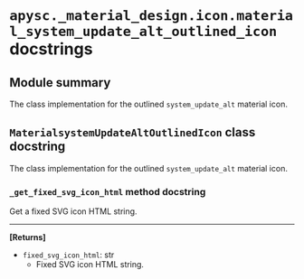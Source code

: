 # `apysc._material_design.icon.material_system_update_alt_outlined_icon` docstrings

## Module summary

The class implementation for the outlined `system_update_alt` material icon.

## `MaterialsystemUpdateAltOutlinedIcon` class docstring

The class implementation for the outlined `system_update_alt` material icon.

### `_get_fixed_svg_icon_html` method docstring

Get a fixed SVG icon HTML string.<hr>

**[Returns]**

- `fixed_svg_icon_html`: str
  - Fixed SVG icon HTML string.